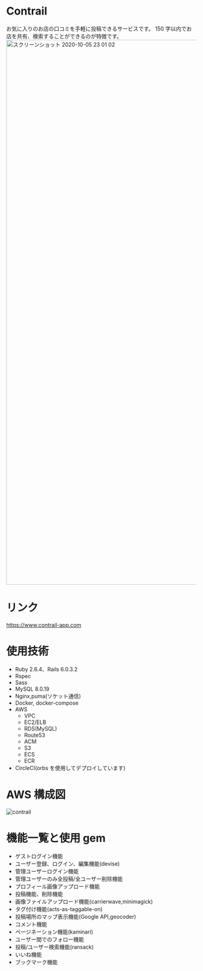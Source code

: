 # Contrail

お気に入りのお店の口コミを手軽に投稿できるサービスです。
150 字以内でお店を共有、検索することができるのが特徴です。
<img width="1440" alt="スクリーンショット 2020-10-05 23 01 02" src="https://user-images.githubusercontent.com/54735254/95089686-6142fe00-075f-11eb-99df-6b046b287594.png">

# リンク

https://www.contrail-app.com

# 使用技術

- Ruby 2.6.4、Rails 6.0.3.2
- Rspec
- Sass
- MySQL 8.0.19
- Nginx,puma(ソケット通信)
- Docker, docker-compose
- AWS
  - VPC
  - EC2/ELB
  - RDS(MySQL)
  - Route53
  - ACM
  - S3
  - ECS
  - ECR
- CircleCI(orbs を使用してデプロイしています)

# AWS 構成図

![contrail](https://user-images.githubusercontent.com/54735254/94371958-2f191700-0135-11eb-9be5-b73970e491c0.png)

# 機能一覧と使用 gem

- ゲストログイン機能
- ユーザー登録、ログイン、編集機能(devise)
- 管理ユーザーログイン機能
- 管理ユーザーのみ全投稿/全ユーザー削除機能
- プロフィール画像アップロード機能
- 投稿機能、削除機能
- 画像ファイルアップロード機能(carrierwave,minimagick)
- タグ付け機能(acts-as-taggable-on)
- 投稿場所のマップ表示機能(Google API,geocoder)
- コメント機能
- ページネーション機能(kaminari)
- ユーザー間でのフォロー機能
- 投稿/ユーザー検索機能(ransack)
- いいね機能
- ブックマーク機能
